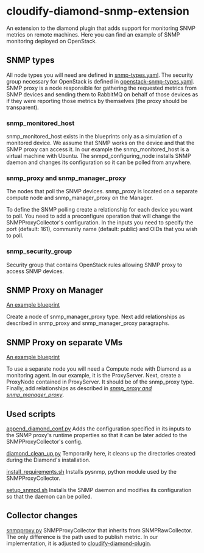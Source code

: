 # cloudify-diamond-snmp-extension
An extension to the diamond plugin that adds support for monitoring SNMP metrics on remote machines. Here you can find an example of SNMP monitoring deployed on OpenStack.

SNMP types
----------
All node types you will need are defined in [snmp-types.yaml](snmp-types.yaml). The security group necessary for OpenStack is defined in [openstack-snmp-types.yaml](openstack-snmp-types.yaml). SNMP proxy is a node responsible for gathering the requested metrics from SNMP devices and sending them to RabbitMQ on behalf of those devices as if they were reporting those metrics by themselves (the proxy should be transparent).

### snmp_monitored_host
snmp_monitored_host exists in the blueprints only as a simulation of a monitored device. We assume that SNMP works on the device and that the SNMP proxy can access it. In our example the snmp_monitored_host is a virtual machine with Ubuntu. The snmpd_configuring_node installs SNMP daemon and changes its configuration so it can be polled from anywhere.

### snmp_proxy and snmp_manager_proxy
The nodes that poll the SNMP devices.
snmp_proxy is located  on a separate compute node and snmp_manager_proxy on the Manager.

To define the SNMP polling create a relationship for each device you want to poll. You need to add a preconfigure operation that will change the SNMPProxyCollector's configuration. In the inputs you need to specify the port (default: 161), community name (default: public) and OIDs that you wish to poll.

### snmp_security_group
 Security group that contains OpenStack rules allowing SNMP proxy to access SNMP devices.

SNMP Proxy on Manager
---------------------
[An example blueprint](proxy_on_manager.yaml)


Create a node of snmp_manager_proxy type. Next add relationships as described in snmp_proxy and snmp_manager_proxy paragraphs.

SNMP Proxy on separate VMs
--------------------------
[An example blueprint](separate_proxy.yaml)


To use a separate node you will need a Compute node with Diamond as a monitoring agent. In our example, it is the ProxyServer.
Next, create a ProxyNode contained in ProxyServer. It should be of the snmp_proxy type. Finally, add relationships as described in [_snmp_proxy and snmp_manager_proxy_](README.md#snmpproxy-and-snmpmanagerproxy).

Used scripts
------------
[append_diamond_conf.py](scripts/append_diamond_conf.py)
Adds the configuration specified in its inputs to the SNMP proxy's runtime properties so that it can be later added to the SNMPProxyCollector's config.

[diamond_clean_up.py](scripts/diamond_clean_up.py)
Temporarily here, it cleans up the directories created during the Diamond's installation.

[install_requirements.sh](scripts/install_requirements.sh)
Installs pysnmp, python module used by the SNMPProxyCollector.

[setup_snmpd.sh](scripts/setup_snmpd.sh)
Installs the SNMP daemon and modifies its configuration so that the daemon can be polled.

Collector changes
-----------------
[snmpproxy.py](collectors/snmpproxy.py)
SNMPProxyCollector that inherits from SNMPRawCollector. The only difference is the path used to publish metric. In our implementation, it is adjusted to [cloudify-diamond-plugin](https://github.com/cloudify-cosmo/cloudify-diamond-plugin).
